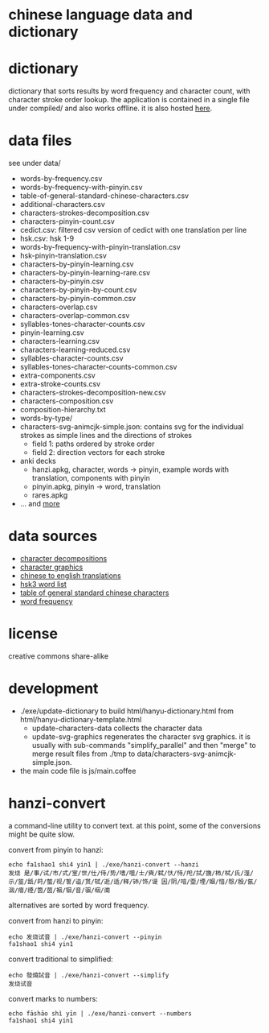 # chinese language data and dictionary

# dictionary
dictionary that sorts results by word frequency and character count, with character stroke order lookup. the application is contained in a single file under compiled/ and also works offline. it is also hosted [here](http://sph.mn/other/chinese/hanyu-dictionary.html).

# data files
see under data/
* words-by-frequency.csv
* words-by-frequency-with-pinyin.csv
* table-of-general-standard-chinese-characters.csv
* additional-characters.csv
* characters-strokes-decomposition.csv
* characters-pinyin-count.csv
* cedict.csv: filtered csv version of cedict with one translation per line
* hsk.csv: hsk 1-9
* words-by-frequency-with-pinyin-translation.csv
* hsk-pinyin-translation.csv
* characters-by-pinyin-learning.csv
* characters-by-pinyin-learning-rare.csv
* characters-by-pinyin.csv
* characters-by-pinyin-by-count.csv
* characters-by-pinyin-common.csv
* characters-overlap.csv
* characters-overlap-common.csv
* syllables-tones-character-counts.csv
* pinyin-learning.csv
* characters-learning.csv
* characters-learning-reduced.csv
* syllables-character-counts.csv
* syllables-tones-character-counts-common.csv
* extra-components.csv
* extra-stroke-counts.csv
* characters-strokes-decomposition-new.csv
* characters-composition.csv
* composition-hierarchy.txt
* words-by-type/
* characters-svg-animcjk-simple.json: contains svg for the individual strokes as simple lines and the directions of strokes
  * field 1: paths ordered by stroke order
  * field 2: direction vectors for each stroke
* anki decks
  * hanzi.apkg, character, words -> pinyin, example words with translation, components with pinyin
  * pinyin.apkg, pinyin -> word, translation
  * rares.apkg
* ... and [more](https://github.com/sph-mn/hanyu/tree/master/data)

# data sources
* [character decompositions](https://en.wiktionary.org)
* [character graphics](https://github.com/parsimonhi/animCJK)
* [chinese to english translations](https://www.mdbg.net/chinese/dictionary?page=cc-cedict)
* [hsk3 word list](https://github.com/krmanik/HSK-3.0-words-list/tree/main)
* [table of general standard chinese characters](https://en.wiktionary.org/wiki/Appendix:Table_of_General_Standard_Chinese_Characters)
* [word frequency](https://github.com/ernop/anki-chinese-word-frequency/blob/master/internet-zh.num)

# license
creative commons share-alike

# development
* ./exe/update-dictionary to build html/hanyu-dictionary.html from html/hanyu-dictionary-template.html
  * update-characters-data collects the character data
  * update-svg-graphics regenerates the character svg graphics. it is usually with sub-commands "simplify_parallel" and then "merge" to merge result files from ./tmp to data/characters-svg-animcjk-simple.json.
* the main code file is js/main.coffee

# hanzi-convert
a command-line utility to convert text. at this point, some of the conversions might be quite slow.

convert from pinyin to hanzi:
~~~
echo fa1shao1 shi4 yin1 | ./exe/hanzi-convert --hanzi
发烧 是/事/试/市/式/室/世/仕/侍/势/嗜/噬/士/奭/弑/忕/恃/戺/拭/揓/柿/栻/氏/澨/示/筮/舐/莳/螫/视/誓/谥/贳/轼/逝/适/释/铈/饰/𬤊 因/阴/喑/垔/堙/姻/愔/慇/殷/氤/洇/瘖/禋/筃/茵/裀/铟/音/骃/𬘡/𬮱
~~~

alternatives are sorted by word frequency.

convert from hanzi to pinyin:
~~~
echo 发烧试音 | ./exe/hanzi-convert --pinyin
fa1shao1 shi4 yin1
~~~

convert traditional to simplified:
~~~
echo 發燒試音 | ./exe/hanzi-convert --simplify
发烧试音
~~~

convert marks to numbers:
~~~
echo fāshāo shì yīn | ./exe/hanzi-convert --numbers
fa1shao1 shi4 yin1
~~~
